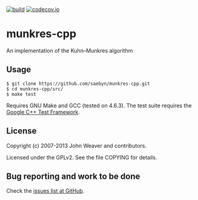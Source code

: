 [![build](https://travis-ci.org/Gluttton/munkres-cpp.svg?branch=master)](https://travis-ci.org/Gluttton/munkres-cpp)
[![codecov.io](http://codecov.io/github/Gluttton/munkres-cpp/coverage.svg?branch=master)](http://codecov.io/github/Gluttton/munkres-cpp?branch=master)

munkres-cpp
===========

An implementation of the Kuhn–Munkres algorithm


Usage
-----

```$ git clone https://github.com/saebyn/munkres-cpp.git```  
```$ cd munkres-cpp/src/```  
```$ make test```  

Requires GNU Make and GCC (tested on 4.6.3). The test suite requires
the [Google C++ Test Framework](http://code.google.com/p/googletest/).

License
-------

Copyright (c) 2007-2013 John Weaver and contributors.

Licensed under the GPLv2. See the file COPYING for details.


Bug reporting and work to be done
---------------------------------

Check the [issues list at GitHub](https://github.com/saebyn/munkres-cpp/issues?state=open).
